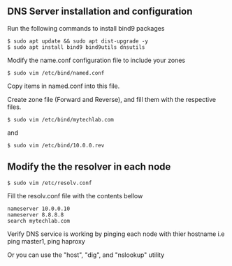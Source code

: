 ## DNS Server installation and configuration

Run the following commands to install bind9 packages
```
$ sudo apt update && sudo apt dist-upgrade -y
$ sudo apt install bind9 bind9utils dnsutils
```

Modify the name.conf configuration file to include your zones
```
$ sudo vim /etc/bind/named.conf
```
Copy items in named.conf into this file.

Create zone file (Forward and Reverse), and fill them with the respective files.
```
$ sudo vim /etc/bind/mytechlab.com
```
and
```
$ sudo vim /etc/bind/10.0.0.rev
```

## Modify the the resolver in each node

`$ sudo vim /etc/resolv.conf`

Fill the resolv.conf file with the contents bellow
```
nameserver 10.0.0.10
nameserver 8.8.8.8
search mytechlab.com
```

Verify DNS service is working by pinging each node with thier hostname
i.e ping master1, ping haproxy

Or you can use the "host",  "dig", and "nslookup" utility


